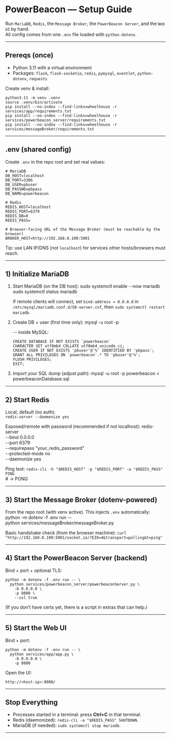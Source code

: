 # PowerBeacon — Setup Guide

Run `MariaDB`, `Redis`, the `Message Broker`, the `PowerBeacon Server`, and the `Web UI` by hand.  
All config comes from one `.env` file loaded with `python-dotenv`.

---

## Prereqs (once)

- Python 3.11 with a virtual environment
- Packages: `flask`, `flask-socketio`, `redis`, `pymysql`, `eventlet`, `python-dotenv`, `requests`

Create venv & install: 

    python3.11 -m venv .venv        
    source .venv/bin/activate  
    pip install --no-index --find-links=wheelhouse -r services/app/requirements.txt  
    pip install --no-index --find-links=wheelhouse -r services/powerbeacon_server/requirements.txt  
    pip install --no-index --find-links=wheelhouse -r services/messageBroker/requirements.txt  


---

## .env (shared config)

Create `.env` in the repo root and set real values:

    # MariaDB
    DB_HOST=localhost
    DB_PORT=3306
    DB_USER=pbuser
    DB_PASSWD=pbpass
    DB_NAME=powerbeacon

    # Redis
    REDIS_HOST=localhost
    REDIS_PORT=6379
    REDIS_DB=0
    REDIS_PASS=

    # Browser-facing URL of the Message Broker (must be reachable by the browser)
    BROKER_HOST=http://192.168.0.100:5001

Tip: use LAN IP/DNS (not `localhost`) for services other hosts/browsers must reach.

---

## 1) Initialize MariaDB

1. Start MariaDB (on the DB host):
    sudo systemctl enable --now mariadb
    sudo systemctl status mariadb

   If remote clients will connect, set `bind-address = 0.0.0.0` in `/etc/mysql/mariadb.conf.d/50-server.cnf`,
   then `sudo systemctl restart mariadb`.

2. Create DB + user (first time only):
    mysql -u root -p

    -- inside MySQL:
   
       CREATE DATABASE IF NOT EXISTS `powerbeacon`
       CHARACTER SET utf8mb4 COLLATE utf8mb4_unicode_ci;
       CREATE USER IF NOT EXISTS 'pbuser'@'%' IDENTIFIED BY 'pbpass';
       GRANT ALL PRIVILEGES ON `powerbeacon`.* TO 'pbuser'@'%';
       FLUSH PRIVILEGES;
       EXIT;

4. Import your SQL dump (adjust path):
    mysql -u root -p powerbeacon < powerbeaconDatabase.sql

---

## 2) Start Redis

Local, default (no auth):  
    `redis-server --daemonize yes`

Exposed/remote with password (recommended if not localhost):
    redis-server \
      --bind 0.0.0.0 \
      --port 6379 \
      --requirepass "your_redis_password" \
      --protected-mode no \
      --daemonize yes

Ping test:
    `redis-cli -h "$REDIS_HOST" -p "$REDIS_PORT" -a "$REDIS_PASS" PING`  
    # → PONG

---

## 3) Start the Message Broker (dotenv-powered)

From the repo root (with venv active). This injects `.env` automatically:
    python -m dotenv -f .env run -- \
      python services/messageBroker/messageBroker.py

Basic handshake check (from the browser machine):
    `curl "http://192.168.0.100:5001/socket.io/?EIO=4&transport=polling&t=ping"`  

---

## 4) Start the PowerBeacon Server (backend)

Bind + port + optional TLS:

    python -m dotenv -f .env run -- \
      python services/powerbeacon_server/powerbeaconServer.py \
        -b 0.0.0.0 \
        -p 8000 \
        --ssl true

(If you don’t have certs yet, there is a script in extras that can help.)

---

## 5) Start the Web UI

Bind + port:

    python -m dotenv -f .env run -- \
      python services/app/app.py \
        -b 0.0.0.0 \
        -p 8080

Open the UI:

    http://<host-ip>:8080/

---

## Stop Everything

- Processes started in a terminal: press **Ctrl+C** in that terminal.
- Redis (daemonized): `redis-cli -a "$REDIS_PASS" SHUTDOWN`.
- MariaDB (if needed): `sudo systemctl stop mariadb`.

---

